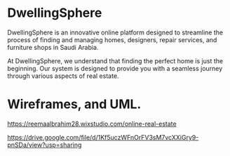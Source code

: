 # DwellingSphere
DwellingSphere is an innovative online platform designed to streamline the process of finding and managing homes, designers, repair services, and furniture shops in Saudi Arabia. 

At DwellingSphere, we understand that finding the perfect home is just the beginning. Our system is designed to provide you with a seamless journey through various aspects of real estate.



# Wireframes, and UML.
https://reemaalbrahim28.wixstudio.com/online-real-estate

https://drive.google.com/file/d/1Kf5uczWFnOrFV3sM7vcXXiGry9-pnSDa/view?usp=sharing





